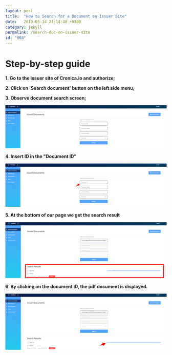 ```yaml
---
layout: post
title:  "How to Search for a Document on Issuer Site"
date:   2019-05-14 21:14:48 +0300
category: jekyll
permalink: /search-doc-on-issuer-site
id: "008"
---
```

# Step-by-step guide

**1. Go to the Issuer site of Cronica.io and authorize;**

**2. Click on 'Search document' button on the left side menu;**

**3. Observe document search screen;**    

![1](img/issure1.png)

**4. Insert ID in the "Document ID"**

![2](img/issure2.png)

**5. At the bottom of our page we get the search result**

![3](img/issure3.png)

**6. By clicking on the document ID, the pdf document is displayed.**

![4](img/issure4.png)
